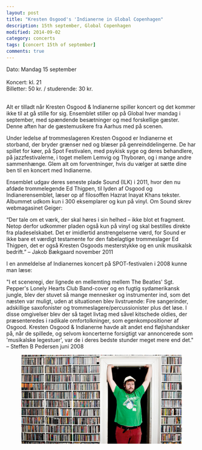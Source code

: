 ```yaml
---
layout: post
title: "Kresten Osgood's 'Indianerne in Global Copenhagen"
description: 15th september, Global Copenhagen
modified: 2014-09-02
category: concerts
tags: [concert 15th of september]
comments: true
---
```

Dato: Mandag 15 september<br>
<br>
Koncert: kl. 21
<br>
Billetter: 50 kr. / studerende: 30 kr.<br><br>


Alt er tilladt når Kresten Osgood & Indianerne spiller koncert og det kommer ikke til at gå stille for sig. Ensemblet stiller op på Global hver mandag i september, med spændende besætninger og med forskellige gæster. Denne aften har de gæstemusikere fra Aarhus med på scenen.

Under ledelse af trommeslageren Kresten Osgood er Indianerne et storband, der bryder grænser ned og blæser på genreinddelingerne. De har spillet for køer, på Spot Festivalen, med psykisk syge og deres behandlere, på jazzfestivalerne, i toget mellem Lemvig og Thyborøn, og i mange andre sammenhænge. Glem alt om forventninger, hvis du vælger at sætte dine ben til en koncert med Indianerne.

Ensemblet udgav deres seneste plade Sound (ILK) i 2011, hvor den nu afdøde trommelegende Ed Thigpen, til lyden af Osgood og Indianerensemblet, læser op af filosoffen Hazrat Inayat Khans tekster. Albummet udkom kun i 300 eksemplarer og kun på vinyl. Om Sound skrev webmagasinet Geiger:

“Der tale om et værk, der skal høres i sin helhed – ikke blot et fragment. Netop derfor udkommer pladen også kun på vinyl og skal bestilles direkte fra pladeselskabet. Det er imidlertid anstrengelserne værd, for Sound er ikke bare et værdigt testamente for den fabelagtige trommeslager Ed Thigpen, det er også Kresten Osgoods mesterstykke og en unik musikalsk bedrift.” – Jakob Bækgaard november 2011

I en anmeldelse af Indianernes koncert på SPOT-festivalen i 2008 kunne man læse:<br>

"I et sceneregi, der lignede en mellemting mellem The Beatles' Sgt. Pepper's Lonely Hearts Club Band-cover og en fugtig sydamerikansk jungle, blev der stuvet så mange mennesker og instrumenter ind, som det næsten var muligt, uden at situationen blev livstruende: Fire sangerinder, adskillige saxofonister og trommeslagere/percussionister plus det løse. I disse omgivelser blev der så taget livtag med såvel kitschede oldies, der præsenteredes i radikale omfortolkninger, som egenkompositioner af Osgood. Kresten Osgood & Indianerne havde alt andet end fløjlshandsker på, når de spillede, og selvom koncerterne forsigtigt var annoncerede som 'musikalske legestuer', var de i deres bedste stunder meget mere end det." – Steffen B Pedersen juni 2008



<figure>
   <img src="/images/indianerne.jpg"></a>
</figure>
